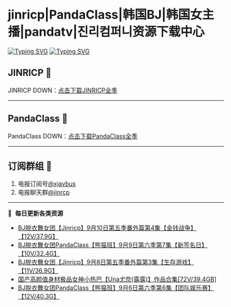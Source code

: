 # jinricp|PandaClass|韩国BJ|韩国女主播|pandatv|진리컴퍼니资源下载中心   
[![Typing SVG](https://readme-typing-svg.herokuapp.com?font=Fira+Code&pause=1000&center=true&vCenter=true&random=true&width=435&lines=所有链接都需要翻墙访问)](https://jinri-cp.neocities.org/free.html)
[![Typing SVG](https://readme-typing-svg.herokuapp.com?font=Fira+Code&pause=1000&center=true&vCenter=true&random=true&width=435&lines=点击进入福利资源下载中心)](https://pandaclass.neocities.org/)
## JINRICP 👋   
JINRICP DOWN：[点击下载JINRICP全季](https://mypikpak.com/s/VODz7HXQoqcX0UrvaXfDtFoPo1)
****
## PandaClass 💯   
PandaClass DOWN：[点击下载PandaClass全季](https://mypikpak.com/s/VOKOTZkoEnkyvCnELVSquM97o1)   
****
## 订阅群组 🔞
1. 电报订阅号[@xjavbus](https://t.me/xjavbus)
2. 电报聊天群[@jinrcp](https://t.me/jinrcp)
**** 
📕 &nbsp;**每日更新各类资源**
<!-- BLOG-POST-LIST:START -->
- [BJ脱衣舞女团【Jinricp】9月10日第五季番外篇第4集【金钱战争】【12V/37.9G】](https://fuli.rulel.com/523.html)
- [BJ脱衣舞女团PandaClass【熊猫班】9月9日第六季第7集【新签名日】【10V/32.4G】](https://fuli.rulel.com/522.html)
- [BJ脱衣舞女团【Jinricp】9月8日第五季番外篇第3集【生存游戏】【11V/36.9G】](https://fuli.rulel.com/521.html)
- [国产高颜值身材极品女神小热巴【Una尤奈&lpar;露露&rpar;】作品合集[72V/39.4GB]](https://fuli.rulel.com/519.html)
- [BJ脱衣舞女团PandaClass【熊猫班】9月6日第六季第6集【团队娱乐赛】【12V/40.3G】](https://fuli.rulel.com/518.html)
<!-- BLOG-POST-LIST:END -->
